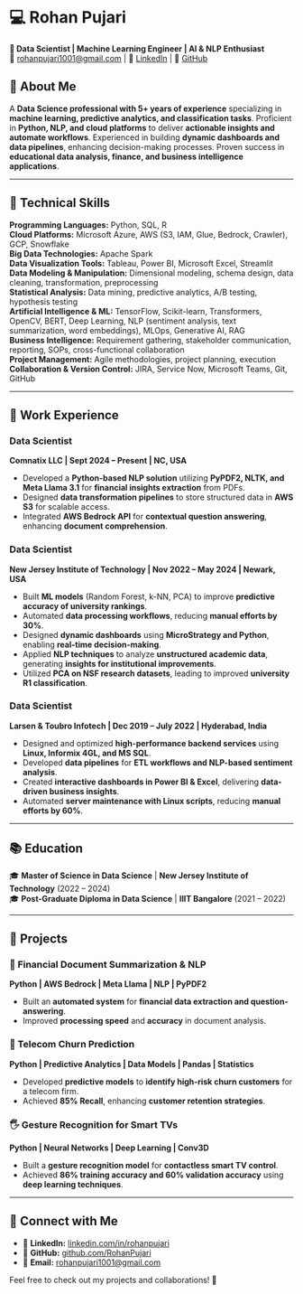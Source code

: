 # 💻 Rohan Pujari  

**📍 Data Scientist | Machine Learning Engineer | AI & NLP Enthusiast**  
📧 rohanpujari1001@gmail.com | 🔗 [LinkedIn](https://linkedin.com/in/rohanpujari) | 📂 [GitHub](https://github.com/RohanPujari)  

## 🚀 About Me  
A **Data Science professional with 5+ years of experience** specializing in **machine learning, predictive analytics, and classification tasks**. Proficient in **Python, NLP, and cloud platforms** to deliver **actionable insights and automate workflows**. Experienced in building **dynamic dashboards and data pipelines**, enhancing decision-making processes. Proven success in **educational data analysis, finance, and business intelligence applications**.  

---  

## 🔧 Technical Skills  

**Programming Languages:** Python, SQL, R  
**Cloud Platforms:** Microsoft Azure, AWS (S3, IAM, Glue, Bedrock, Crawler), GCP, Snowflake  
**Big Data Technologies:** Apache Spark  
**Data Visualization Tools:** Tableau, Power BI, Microsoft Excel, Streamlit  
**Data Modeling & Manipulation:** Dimensional modeling, schema design, data cleaning, transformation, preprocessing  
**Statistical Analysis:** Data mining, predictive analytics, A/B testing, hypothesis testing  
**Artificial Intelligence & ML:** TensorFlow, Scikit-learn, Transformers, OpenCV, BERT, Deep Learning, NLP (sentiment analysis, text summarization, word embeddings), MLOps, Generative AI, RAG  
**Business Intelligence:** Requirement gathering, stakeholder communication, reporting, SOPs, cross-functional collaboration  
**Project Management:** Agile methodologies, project planning, execution  
**Collaboration & Version Control:** JIRA, Service Now, Microsoft Teams, Git, GitHub  

---  

## 🏢 Work Experience  

### **Data Scientist**  
**Comnatix LLC | Sept 2024 – Present | NC, USA**  
- Developed a **Python-based NLP solution** utilizing **PyPDF2, NLTK, and Meta Llama 3.1** for **financial insights extraction** from PDFs.  
- Designed **data transformation pipelines** to store structured data in **AWS S3** for scalable access.  
- Integrated **AWS Bedrock API** for **contextual question answering**, enhancing **document comprehension**.  

### **Data Scientist**  
**New Jersey Institute of Technology | Nov 2022 – May 2024 | Newark, USA**  
- Built **ML models** (Random Forest, k-NN, PCA) to improve **predictive accuracy of university rankings**.  
- Automated **data processing workflows**, reducing **manual efforts by 30%**.  
- Designed **dynamic dashboards** using **MicroStrategy and Python**, enabling **real-time decision-making**.  
- Applied **NLP techniques** to analyze **unstructured academic data**, generating **insights for institutional improvements**.  
- Utilized **PCA on NSF research datasets**, leading to improved **university R1 classification**.  

### **Data Scientist**  
**Larsen & Toubro Infotech | Dec 2019 – July 2022 | Hyderabad, India**  
- Designed and optimized **high-performance backend services** using **Linux, Informix 4GL, and MS SQL**.  
- Developed **data pipelines** for **ETL workflows and NLP-based sentiment analysis**.  
- Created **interactive dashboards in Power BI & Excel**, delivering **data-driven business insights**.  
- Automated **server maintenance with Linux scripts**, reducing **manual efforts by 60%**.  

---  

## 📚 Education  

🎓 **Master of Science in Data Science** | **New Jersey Institute of Technology** (2022 – 2024)  
🎓 **Post-Graduate Diploma in Data Science** | **IIIT Bangalore** (2021 – 2022)  

---  

## 🔬 Projects  

### **📡 Financial Document Summarization & NLP**  
**Python | AWS Bedrock | Meta Llama | NLP | PyPDF2**  
- Built an **automated system** for **financial data extraction and question-answering**.  
- Improved **processing speed** and **accuracy** in document analysis.  

### **📡 Telecom Churn Prediction**  
**Python | Predictive Analytics | Data Models | Pandas | Statistics**  
- Developed **predictive models** to **identify high-risk churn customers** for a telecom firm.  
- Achieved **85% Recall**, enhancing **customer retention strategies**.  

### **🖐 Gesture Recognition for Smart TVs**  
**Python | Neural Networks | Deep Learning | Conv3D**  
- Built a **gesture recognition model** for **contactless smart TV control**.  
- Achieved **86% training accuracy and 60% validation accuracy** using **deep learning techniques**.  

---  

## 📌 Connect with Me  

- 💼 **LinkedIn:** [linkedin.com/in/rohanpujari](https://linkedin.com/in/rohanpujari)  
- 📂 **GitHub:** [github.com/RohanPujari](https://github.com/RohanPujari)  
- 📧 **Email:** rohanpujari1001@gmail.com  

Feel free to check out my projects and collaborations! 🚀  

